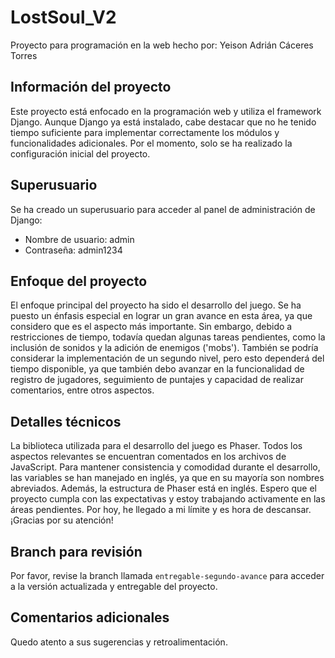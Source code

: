 # LostSoul_V2

Proyecto para programación en la web hecho por: Yeison Adrián Cáceres Torres

## Información del proyecto

Este proyecto está enfocado en la programación web y utiliza el framework Django. Aunque Django ya está instalado, cabe destacar que no he tenido tiempo suficiente para implementar correctamente los módulos y funcionalidades adicionales. Por el momento, solo se ha realizado la configuración inicial del proyecto.

## Superusuario

Se ha creado un superusuario para acceder al panel de administración de Django:
- Nombre de usuario: admin
- Contraseña: admin1234

## Enfoque del proyecto

El enfoque principal del proyecto ha sido el desarrollo del juego. Se ha puesto un énfasis especial en lograr un gran avance en esta área, ya que considero que es el aspecto más importante. Sin embargo, debido a restricciones de tiempo, todavía quedan algunas tareas pendientes, como la inclusión de sonidos y la adición de enemigos ('mobs'). También se podría considerar la implementación de un segundo nivel, pero esto dependerá del tiempo disponible, ya que también debo avanzar en la funcionalidad de registro de jugadores, seguimiento de puntajes y capacidad de realizar comentarios, entre otros aspectos.

## Detalles técnicos

La biblioteca utilizada para el desarrollo del juego es Phaser. Todos los aspectos relevantes se encuentran comentados en los archivos de JavaScript. Para mantener consistencia y comodidad durante el desarrollo, las variables se han manejado en inglés, ya que en su mayoría son nombres abreviados. Además, la estructura de Phaser está en inglés. Espero que el proyecto cumpla con las expectativas y estoy trabajando activamente en las áreas pendientes. Por hoy, he llegado a mi límite y es hora de descansar. ¡Gracias por su atención!

## Branch para revisión

Por favor, revise la branch llamada `entregable-segundo-avance` para acceder a la versión actualizada y entregable del proyecto.

## Comentarios adicionales

Quedo atento a sus sugerencias y retroalimentación.
